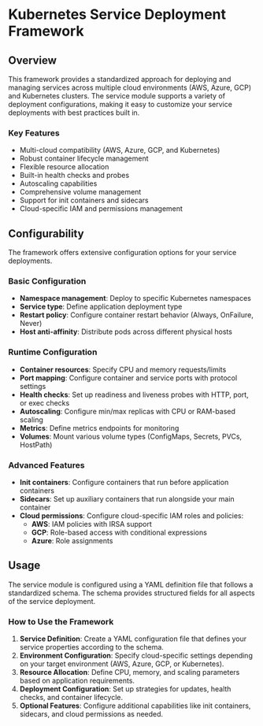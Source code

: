 # Kubernetes Service Deployment Framework

## Overview

This framework provides a standardized approach for deploying and managing services across multiple cloud environments (AWS, Azure, GCP) and Kubernetes clusters. The service module supports a variety of deployment configurations, making it easy to customize your service deployments with best practices built in.

### Key Features

- Multi-cloud compatibility (AWS, Azure, GCP, and Kubernetes)  
- Robust container lifecycle management  
- Flexible resource allocation  
- Built-in health checks and probes  
- Autoscaling capabilities  
- Comprehensive volume management  
- Support for init containers and sidecars  
- Cloud-specific IAM and permissions management  

## Configurability

The framework offers extensive configuration options for your service deployments.

### Basic Configuration

- **Namespace management**: Deploy to specific Kubernetes namespaces  
- **Service type**: Define application deployment type  
- **Restart policy**: Configure container restart behavior (Always, OnFailure, Never)  
- **Host anti-affinity**: Distribute pods across different physical hosts  

### Runtime Configuration

- **Container resources**: Specify CPU and memory requests/limits  
- **Port mapping**: Configure container and service ports with protocol settings  
- **Health checks**: Set up readiness and liveness probes with HTTP, port, or exec checks  
- **Autoscaling**: Configure min/max replicas with CPU or RAM-based scaling  
- **Metrics**: Define metrics endpoints for monitoring  
- **Volumes**: Mount various volume types (ConfigMaps, Secrets, PVCs, HostPath)  

### Advanced Features

- **Init containers**: Configure containers that run before application containers  
- **Sidecars**: Set up auxiliary containers that run alongside your main container  
- **Cloud permissions**: Configure cloud-specific IAM roles and policies:
  - **AWS**: IAM policies with IRSA support  
  - **GCP**: Role-based access with conditional expressions  
  - **Azure**: Role assignments  

## Usage

The service module is configured using a YAML definition file that follows a standardized schema. The schema provides structured fields for all aspects of the service deployment.

### How to Use the Framework

1. **Service Definition**: Create a YAML configuration file that defines your service properties according to the schema.  
2. **Environment Configuration**: Specify cloud-specific settings depending on your target environment (AWS, Azure, GCP, or Kubernetes).  
3. **Resource Allocation**: Define CPU, memory, and scaling parameters based on application requirements.  
4. **Deployment Configuration**: Set up strategies for updates, health checks, and container lifecycle.  
5. **Optional Features**: Configure additional capabilities like init containers, sidecars, and cloud permissions as needed.  


